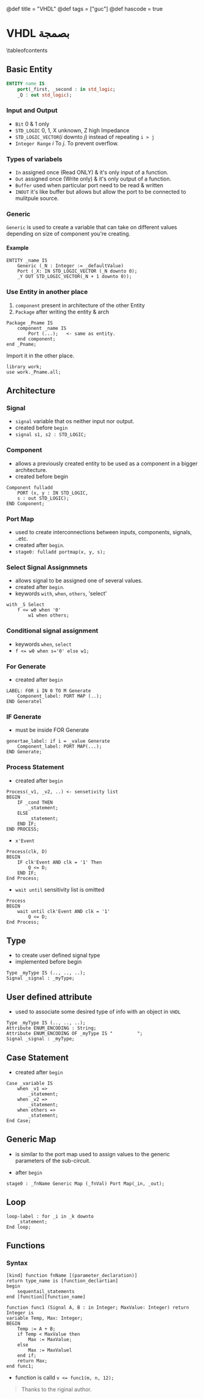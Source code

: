@def title = "VHDL"
@def tags = ["guc"]
@def hascode = true
# VHDL  بصمجة  

\tableofcontents 

## Basic Entity

```vhdl
ENTITY name IS 
    port(_first, _second : in std_logic;
    _Q : out std_logic);
```

### Input and Output
- `Bit`  0 & 1 only
- `STD_LOGIC` 0, 1,  X unknown, Z high Impedance
- `STD_LOGIC_VECTOR`($i$ downto $j$) instead of repeating `i > j`
- `Integer Range` $i$ To $j$. To prevent overflow.

### Types of variabels 
- `In` assigned once (Read ONLY) & it's only input of a function.
- `Out` assigned once (Write only) & it's only output of a function.
- `Buffer` used when particular port need to be read & written 
- `INOUT` it's like buffer but allows but allow the port to be connected to mulitpule source.


### Generic 
`Generic` is used to create a variable that can take on different values
depending on size of component you're creating.

#### Example
```
ENTITY _name IS
    Generic (_N : Integer := _defaultValue)
    Port (_X: IN STD_LOGIC_VECTOR (_N downto 0);
    _Y OUT STD_LOGIC_VECTOR(_N + 1 downto 0));
```

### Use Entity in another place

1. `component` present in architecture of the other Entity
2. `Package` after writing the entity & arch 

```
Package _Pname IS
    component _name IS
        Port (...);   <- same as entity.
    end component;
end _Pname;
```

Import it in the other place.

```
library work;
use work._Pname.all;
```

## Architecture 

### Signal 

- `signal` variable that os neither input nor output.
- created before `begin`
- `signal s1, s2 : STD_LOGIC;`

### Component 
- allows a previously created entity to be used as a component in a bigger architecture.
- created before begin 
```
Component fulladd 
    PORT (x, y : IN STD_LOGIC, 
    s : out STD_LOGIC);
END Component;
```

### Port Map

- used to create interconnections between inputs, components, signals, ..etc.
- created after `begin`.
- `stage0: fulladd portmap(x, y, s);`


### Select Signal Assignmnets 

- allows signal to be assigned one of several values.
- created after `begin`.
- keywords `with`, `when`, `others`, 'select'

```
with _S Select
    f <= w0 when '0'
        w1 when others;
```
### Conditional signal assignment

- keywords `when`, `select`
- `f <= w0 when s='0' else w1;`

### For Generate

- created after `begin`

```
LABEL: FOR i IN 0 TO M Generate
    Component_label: PORT MAP (..);
END Generatel
``` 

### IF Generate

- must be inside FOR Generate

```
genertae_label: if i = _value Generate
    Component_label: PORT MAP(...);
END Generate;
```

### Process Statement

- created after `begin`
```
Process(_v1, _v2, ..) <- sensetivity list 
BEGIN 
    IF _cond THEN 
        _statement;
    ELSE 
        _statement;
    END IF;
END PROCESS;
```
- `x'Event` 
```
Process(clk, D)
BEGIN 
    IF clk'Event AND clk = '1' Then
        Q <= D;
    END IF;
End Process;
```

- `wait until` sensitivity list is omitted 
```
Process 
BEGIN 
    wait until clk'Event AND clk = '1'
        Q <= D;
End Process;
```

## Type 
- to create user defined signal type 
- implemented before begin

```
Type _myType IS (.., .., ..);
Signal _signal : _myType;
```

## User defined attribute 

- used to associate some desired type of info with an object in `VHDL`

```
Type _myType IS (.., .., ..);
Attribute ENUM_ENCODING : String;
Attribute ENUM_ENCODING OF _myType IS "         ";
Signal _signal : _myType;
```

## Case Statement

- created after `begin`

```
Case _variable IS 
    when _v1 => 
        _statement;
    when _v2 => 
        _statement;
    when others => 
        _statement;
End Case;
```

## Generic Map

- is similar to the port map used to assign values to the generic 
parameters of the sub-circuit.

- after `begin`

```
stage0 : _fnName Generic Map (_fnVal) Port Map(_in, _out);
```

## Loop 
```
loop-label : for _i in _k downto
    _statement;
End loop;
```

## Functions 
### Syntax 

```
[kind] function fnName [(parameter_declaration)] 
return type_name is [function_declartian]
begin 
    sequentail_statements
end [function][function_name]
```

```
function func1 (Signal A, B : in Integer; MaxValue: Integer) return Integer is 
variable Temp, Max: Integer;
BEGIN
    Temp := A + B;
    if Temp < MaxValue then
        Max := MaxValue;
    else 
        Max := MaxValuel
    end if;
    return Max;
end func1;
```
- function is calld `v <= func1(m, n, 12);`


> Thanks to the riginal author.
